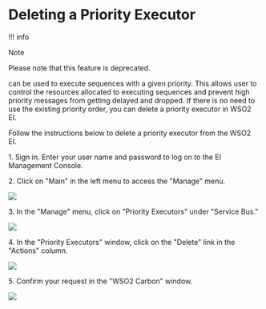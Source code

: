 # Deleting a Priority Executor

!!! info

Note

Please note that this feature is deprecated.


can be used to execute sequences with a given priority. This allows user
to control the resources allocated to executing sequences and prevent
high priority messages from getting delayed and dropped. If there is no
need to use the existing priority order, you can delete a priority
executor in WSO2 EI.

Follow the instructions below to delete a priority executor from the
WSO2 EI.

1\. Sign in. Enter your user name and password to log on to the EI
Management Console.

2\. Click on "Main" in the left menu to access the "Manage" menu.

![](/assets/img/mediators/119131400/119131407.png)

3\. In the "Manage" menu, click on "Priority Executors" under "Service
Bus."

![](/assets/img/mediators/119131400/119131403.png)

4\. In the "Priority Executors" window, click on the "Delete" link in the
"Actions" column.

![](/assets/img/mediators/119131400/119131401.png)

5\. Confirm your request in the "WSO2 Carbon" window.

![](/assets/img/mediators/119131400/119131406.png)
